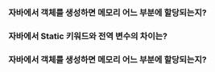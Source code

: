 ### 자바에서 객체를 생성하면 메모리 어느 부분에 할당되는지?
### 자바에서 Static 키워드와 전역 변수의 차이는?
### 자바에서 객체를 생성하면 메모리 어느 부분에 할당되는지?
